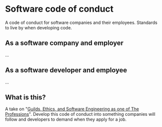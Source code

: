 # Software code of conduct
A code of conduct for software companies and their employees. Standards to live by when developing code.

## As a software company and employer
...

## As a software developer and employee
...

## What is this?
A take on "[Guilds, Ethics, and Software Engineering as one of The Professions](https://hackernoon.com/why-isnt-software-engineering-a-profession-68d1900112fc)". Develop this code of conduct into something companies will follow and developers to demand when they apply for a job.
